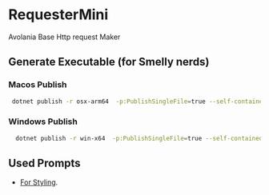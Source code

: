 # RequesterMini

Avolania Base Http request Maker

## Generate Executable (for Smelly nerds)


### Macos Publish
```zsh
 dotnet publish -r osx-arm64  -p:PublishSingleFile=true --self-contained true
```

### Windows Publish
```bash
  dotnet publish -r win-x64  -p:PublishSingleFile=true --self-contained true
```
## Used Prompts
- [For Styling](https://chat.openai.com/share/56bad6c9-9997-4f55-96d1-5b7714ede4be).